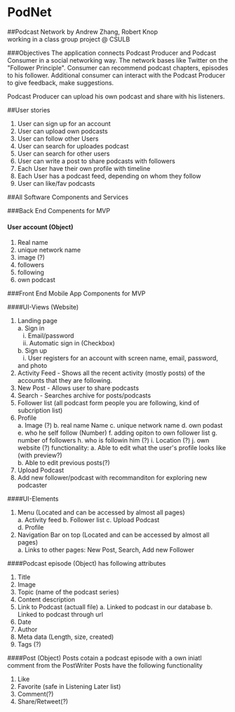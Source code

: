 # PodNet
##Podcast Network
by Andrew Zhang, Robert Knop <br />
working in a class group project @ CSULB

###Objectives
The application connects Podcast Producer and Podcast Consumer in a social networking way.
The network bases like Twitter on the "Follower Principle". 
Consumer can recommend podcast chapters, episodes to his follower. 
Additional consumer can interact with the Podcast Producer to give feedback, make suggestions.

Podcast Producer can upload his own podcast and share with his listeners.

##User stories

1. User can sign up for an account
2. User can upload own podcasts
3. User can follow other Users
4. User can search for uploades podcast
5. User can search for other users
6. User can write a post to share podcasts with followers
7. Each User have their own profile with timeline
8. Each User has a podcast feed, depending on whom they follow
9. User can like/fav podcasts

##All Software Components and Services

###Back End Compenents for MVP

#### User account (Object)
1. Real name
2. unique network name
3. image (?)
4. followers
5. following
6. own podcast

###Front End Mobile App Components for MVP

####UI-Views (Website)
1. Landing page<br />
  a. Sign in<br />
 	&nbsp;&nbsp;&nbsp;i. Email/password<br />
  &nbsp;&nbsp;&nbsp;ii. Automatic sign in (Checkbox)<br />
  b. Sign up<br />
  &nbsp;&nbsp;&nbsp;i. User registers for an account with screen name, email, password, and photo<br />
2. Activity Feed - Shows all the recent activity (mostly posts) of the accounts that they are following.
3. New Post - Allows user to share podcasts
4. Search - Searches archive for posts/podcasts
5. Follower list (all podcast form people you are following, kind of subcription list)
6. Profile<br />
  a. Image (?)
  b. real name Name
  c. unique network name
  d. own podast
  e. who he self follow (Number)
  f. adding opiton to own follower list
  g. number of followers
  h. who is followin him (?)
  i. Location (?)
  j. own website (?)
  functionality:
  a. Able to edit what the user's profile looks like (with preview?)<br />
  b. Able to edit previous posts(?)<br />
7. Upload Podcast
8. Add new follower/podcast with recommanditon for exploring new podcaster

####UI-Elements
1. Menu (Located and can be accessed by almost all pages)<br />
  a. Activity feed
  b. Follower list
  c. Upload Podcast<br />
  d. Profile<br />
2. Navigation Bar on top (Located and can be accessed by almost all pages) <br />
  a. Links to other pages: New Post, Search, Add new Follower<br />

####Podcast episode (Object)
has following attributes

1. Title
2. Image
3. Topic (name of the podcast series)
4. Content description
5. Link to Podcast (actuall file)
  a. Linked to podcast in our database
  b. Linked to podcast through url
6. Date
7. Author
8. Meta data (Length, size, created)
9. Tags (?)

####Post (Object)
Posts cotain a podcast episode with a own iniatl comment from the PostWriter
Posts have the following functionality

1. Like
2. Favorite (safe in Listening Later list)
3. Comment(?)
4. Share/Retweet(?)
